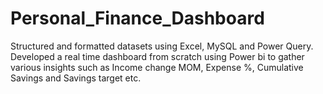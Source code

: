 # Personal_Finance_Dashboard
Structured and formatted datasets using Excel, MySQL and Power Query. Developed a real time dashboard from scratch using Power bi to gather various insights such as Income change MOM, Expense %, Cumulative Savings and Savings target etc.
